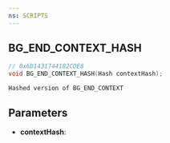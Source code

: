 ```yaml
---
ns: SCRIPTS
---
```

## BG_END_CONTEXT_HASH

```c
// 0x6D1431744182CDE8
void BG_END_CONTEXT_HASH(Hash contextHash);
```

```
Hashed version of BG_END_CONTEXT
```

## Parameters
* **contextHash**:

